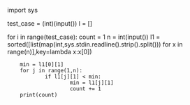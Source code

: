 
import sys

test_case = (int)(input())
l = []


for i in range(test_case):
        count = 1
        n = int(input())
        l1 = sorted([list(map(int,sys.stdin.readline().strip().split())) for x in range(n)],key=lambda x:x[0])

        min = l1[0][1]
        for j in range(1,n):
                if l1[j][1] < min:
                        min = l1[j][1]
                        count += 1
        print(count)
